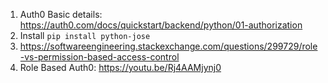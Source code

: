 1. Auth0 Basic details: https://auth0.com/docs/quickstart/backend/python/01-authorization
2. Install `pip install python-jose`
3. https://softwareengineering.stackexchange.com/questions/299729/role-vs-permission-based-access-control
4. Role Based Auth0: https://youtu.be/Rj4AAMjynj0
